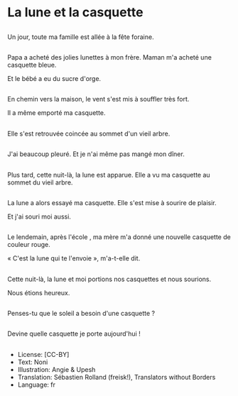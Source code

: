 # La lune et la casquette

##
Un jour, toute ma famille est allée à la fête foraine.

##
Papa a acheté des jolies lunettes à mon frère. Maman m'a acheté une casquette bleue.

Et le bébé a eu du sucre d'orge.

##
En chemin vers la maison, le vent s'est mis à souffler très fort.

Il a même emporté ma casquette.

##
Elle s'est retrouvée coincée au sommet d'un vieil arbre.

##
J'ai beaucoup pleuré. Et je n'ai même pas mangé mon dîner.

##
Plus tard, cette nuit-là, la lune est apparue. Elle a vu ma casquette au sommet du vieil arbre.

##
La lune a alors essayé ma casquette. Elle s'est mise à sourire de plaisir.

Et j'ai souri moi aussi.

##
Le lendemain, après l'école , ma mère m'a donné une nouvelle casquette de couleur rouge.

« C'est la lune qui te l'envoie », m'a-t-elle dit.

##
Cette nuit-là, la lune et moi portions nos casquettes et nous sourions.

Nous étions heureux.

##
Penses-tu que le soleil a besoin d'une casquette ?

##
Devine quelle casquette je porte aujourd'hui !

##
* License: [CC-BY]
* Text: Noni
* Illustration: Angie & Upesh
* Translation: Sébastien Rolland (freisk!), Translators without Borders
* Language: fr
